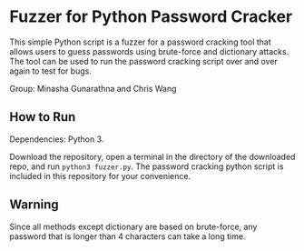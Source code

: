 # Fuzzer for Python Password Cracker

This simple Python script is a fuzzer for a password cracking tool that allows users to guess passwords using brute-force and dictionary attacks. The tool can be used to run the password cracking script over and over again to test for bugs.

Group: Minasha Gunarathna and Chris Wang

## How to Run

Dependencies: Python 3.

Download the repository, open a terminal in the directory of the downloaded repo, and run `python3 fuzzer.py`. The password cracking python script is included in this repository for your convenience.

## Warning

Since all methods except dictionary are based on brute-force, any password that is longer than 4 characters can take a long time.
